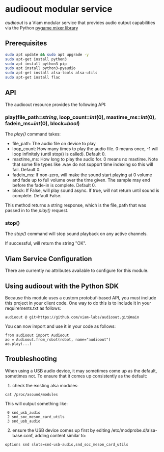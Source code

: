 # audioout modular service

*audioout* is a Viam modular service that provides audio output capabilities via the Python [pygame mixer library](https://www.pygame.org/docs/ref/mixer.html)

## Prerequisites

``` bash
sudo apt update && sudo apt upgrade -y
sudo apt-get install python3
sudo apt install python3-pip
sudo apt install python3-pyaudio
sudo apt-get install alsa-tools alsa-utils
sudo apt-get install flac
```

## API

The audioout resource provides the following API:

### play(file_path=*string*, loop_count=*int*(0), maxtime_ms=*int*(0), fadein_ms=*int*(0), block=*bool*)

The *play()* command takes:

* file_path: The audio file on device to play
* loop_count: How many times to play the audio file.  0 means once, -1 will loop infinitely (until stop() is called). Default 0.
* maxtime_ms: How long to play the audio for.  0 means no maxtime. Note that some file types like .wav do not support time indexing so this will fail. Default 0.
* fadein_ms: If non-zero, will make the sound start playing at 0 volume and fade up to full volume over the time given. The sample may end before the fade-in is complete.  Default 0.
* block: If False, will play sound async.  If true, will not return until sound is complete.  Default False.

This method returns a string response, which is the file_path that was passed in to the *play()* request.

### stop()

The *stop()* command will stop sound playback on any active channels.

If successful, will return the string "OK".

## Viam Service Configuration

There are currently no attributes available to configure for this module.

## Using audioout with the Python SDK

Because this module uses a custom protobuf-based API, you must include this project in your client code.  One way to do this is to include it in your requirements.txt as follows:

```
audioout @ git+https://github.com/viam-labs/audioout.git@main
```

You can now import and use it in your code as follows:

```
from audioout import Audioout
ao = Audioout.from_robot(robot, name="audioout")
ao.play(...)
```

## Troubleshooting

When using a USB audio device, it may sometimes come up as the default, sometimes not.  To ensure that it comes up consistently as the default:

1. check the existing alsa modules:

```
cat /proc/asound/modules
```

This will output something like:

```
 0 snd_usb_audio
 2 snd_soc_meson_card_utils
 3 snd_usb_audio
```

2. ensure the USB device comes up first by editing /etc/modprobe.d/alsa-base.conf, adding content similar to:

```
options snd slots=snd-usb-audio,snd_soc_meson_card_utils
```
